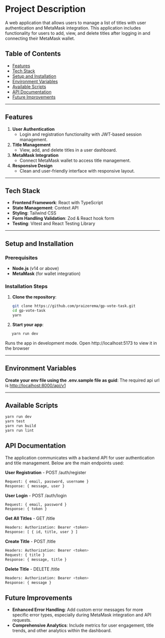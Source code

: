 # Project Description

A web application that allows users to manage a list of titles with user authentication and MetaMask integration. This application includes functionality for users to add, view, and delete titles after logging in and connecting their MetaMask wallet.

## Table of Contents

- [Features](#features)
- [Tech Stack](#tech-stack)
- [Setup and Installation](#setup-and-installation)
- [Environment Variables](#environment-variables)
- [Available Scripts](#available-scripts)
- [API Documentation](#api-documentation)
- [Future Improvements](#future-improvements)

---

## Features

1. **User Authentication**
   - Login and registration functionality with JWT-based session management.
2. **Title Management**
   - View, add, and delete titles in a user dashboard.
3. **MetaMask Integration**
   - Connect MetaMask wallet to access title management.
4. **Responsive Design**
   - Clean and user-friendly interface with responsive layout.

---

## Tech Stack

- **Frontend Framework**: React with TypeScript
- **State Management**: Context API
- **Styling**: Tailwind CSS
- **Form Handling Validation**: Zod & React hook form
- **Testing**: Vitest and React Testing Library

---

## Setup and Installation

### Prerequisites

- **Node.js** (v14 or above)
- **MetaMask** (for wallet integration)

### Installation Steps

1. **Clone the repository**:
   ```bash
   git clone https://github.com/praizerema/gp-vote-task.git
   cd gp-vote-task
   yarn
   ```
2. **Start your app**: 
```bash
   yarn run dev
```
Runs the app in development mode. Open http://localhost:5173 to view it in the browser

---

## Environment Variables

**Create your env file using the .env.sample file as guid**: The required api url is <http://localhost:8000/api/v1>

---

## Available Scripts
```bash
yarn run dev
yarn test
yarn run build
yarn run lint
```



## API Documentation
The application communicates with a backend API for user authentication and title management. Below are the main endpoints used:

**User Registration** - POST /auth/register
```bash
Request: { email, password, username }
Response: { message, user }
```
**User Login** - POST /auth/login
```bash
Request: { email, password }
Response: { token }
```

**Get All Titles** - GET /title
```bash
Headers: Authorization: Bearer <token>
Response: [ { id, title, user } ]
```
**Create Title** - POST /title
```bash
Headers: Authorization: Bearer <token>
Request: { title }
Response: { message, title }
```

**Delete Title** - DELETE /title
```bash
Headers: Authorization: Bearer <token>
Response: { message }
```

## Future Improvements

- **Enhanced Error Handling**: Add custom error messages for more specific error types, especially during MetaMask integration and API requests.
- **Comprehensive Analytics**: Include metrics for user engagement, title trends, and other analytics within the dashboard.

